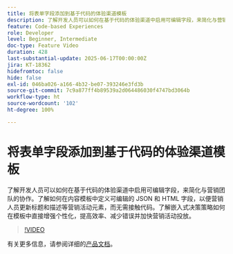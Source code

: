 ```yaml
---
title: 将表单字段添加到基于代码的体验渠道模板
description: 了解开发人员可以如何在基于代码的体验渠道中启用可编辑字段，来简化与营销团队的协作。
feature: Code-based Experiences
role: Developer
level: Beginner, Intermediate
doc-type: Feature Video
duration: 428
last-substantial-update: 2025-06-17T00:00:00Z
jira: KT-18362
hidefromtoc: false
hide: false
exl-id: 046ba026-a166-4b32-be07-393246e3fd3b
source-git-commit: 7c9a877ff4b89539a2d064486030f4747bd3064b
workflow-type: ht
source-wordcount: '102'
ht-degree: 100%

---
```


# 将表单字段添加到基于代码的体验渠道模板

了解开发人员可以如何在基于代码的体验渠道中启用可编辑字段，来简化与营销团队的协作。了解如何在内容模板中定义可编辑的 JSON 和 HTML 字段，以便营销人员更新标题和描述等营销活动元素，而无需接触代码。了解嵌入式决策策略如何在模板中直接增强个性化，提高效率、减少错误并加快营销活动投放。

>[!VIDEO](https://video.tv.adobe.com/v/3464001/?learn=on&enablevpops&captions=chi_hans)

有关更多信息，请参阅详细的[产品文档](https://experienceleague.adobe.com/zh-hans/docs/journey-optimizer/using/channels/code-based-experience/create-code-based-experiences/code-based-form-fields)。
